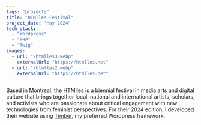 ```yaml
---
tags: "projects"
title: "HTMlles Festival"
project_date: "May 2024"
tech_stack: 
  - "Wordpress"
  - "PHP"
  - "Twig"
images:
  - url: "/htmlles3.webp"
    externalUrl: "https://htmlles.net"
  - url: "/htmlles2.webp"
    externalUrl: "https://htmlles.net"  
---
```


Based in Montreal, the [HTMlles](https://htmlles.net/) is a biennial festival in media arts and digital culture that brings together local, national and international artists, scholars, and activists who are passionate about critical engagement with new technologies from feminist perspectives. For their 2024 edition, I developed their website using [Timber](https://timber.github.io/docs/v2/), my preferred Wordpress framework.
